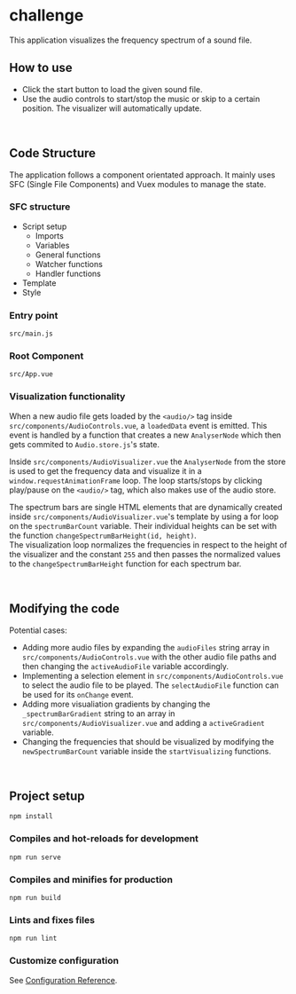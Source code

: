 # challenge
This application visualizes the frequency spectrum of a sound file.
## How to use
- Click the start button to load the given sound file.
- Use the audio controls to start/stop the music or skip to a certain position. The visualizer will automatically update.

<br>

## Code Structure
The application follows a component orientated approach. It mainly uses SFC (Single File Components) and Vuex modules to manage the state.  

### SFC structure
- Script setup
    - Imports
    - Variables
    - General functions
    - Watcher functions
    - Handler functions
- Template
- Style
### Entry point
```
src/main.js
```
### Root Component
```
src/App.vue
```
### Visualization functionality
When a new audio file gets loaded by the `<audio/>` tag inside `src/components/AudioControls.vue`, a `loadedData` event is emitted. This event is handled by a function that creates a new `AnalyserNode` which then gets commited to `Audio.store.js`'s state. 

Inside `src/components/AudioVisualizer.vue` the `AnalyserNode` from the store is used to get the frequency data and visualize it in a `window.requestAnimationFrame` loop. The loop starts/stops by clicking play/pause on the `<audio/>` tag, which also makes use of the audio store. 

The spectrum bars are single HTML elements that are dynamically created inside `src/components/AudioVisualizer.vue`'s template by using a for loop on the `spectrumBarCount` variable. Their individual heights can be set with the function `changeSpectrumBarHeight(id, height)`.  
The visualization loop normalizes the frequencies in respect to the height of the visualizer and the constant `255` and then passes the normalized values to the `changeSpectrumBarHeight` function for each spectrum bar.

<br>

## Modifying the code
Potential cases:
- Adding more audio files by expanding the `audioFiles` string array in `src/components/AudioControls.vue` with the other audio file paths and then changing the `activeAudioFile` variable accordingly.
- Implementing a selection element in `src/components/AudioControls.vue` to select the audio file to be played. The `selectAudioFile` function can be used for its `onChange` event.
- Adding more visualiation gradients by changing the `_spectrumBarGradient` string to an array in `src/components/AudioVisualizer.vue` and adding a `activeGradient` variable.
- Changing the frequencies that should be visualized by modifying  the `newSpectrumBarCount` variable inside the `startVisualizing` functions.

<br>

## Project setup
```
npm install
```

### Compiles and hot-reloads for development
```
npm run serve
```

### Compiles and minifies for production
```
npm run build
```

### Lints and fixes files
```
npm run lint
```

### Customize configuration
See [Configuration Reference](https://cli.vuejs.org/config/).
